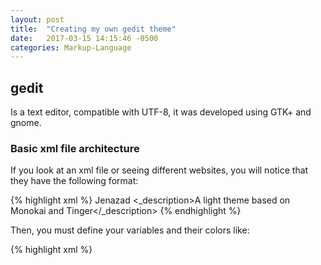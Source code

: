 ```yaml
---
layout: post
title:  "Creating my own gedit theme"
date:   2017-03-15 14:15:46 -0500
categories: Markup-Language
---
```

## gedit

Is a text editor, compatible with UTF-8, it was developed using GTK+ and gnome.  

### Basic xml file architecture

If you look at an xml file or seeing different websites, you will notice that they have the following format:

  {% highlight xml %}
    <?xml version="1.0" encoding="UTF-8"?>
    <style-scheme id="mwtheme" _name="MwTheme" version="1.0">
      <author>Jenazad</author>
      <_description>A light theme based on Monokai and Tinger</_description>
    </style-scheme>
  {% endhighlight %}

Then, you must define your variables and their colors like:

  {% highlight xml %}
    <style name="cursor"  foreground="fuchsia"/>
  {% endhighlight %}

For example, the previous line we defined a variable cursor with color fuchsia.  
We can define color variable name like:

  {% highlight xml %}
    <color name="gray"        value="#bbbbbb"/>
    <color name="white"       value="#eeeeee"/>
    <color name="full_white"  value="#eeeeee"/>
    <color name="yellow"      value="#fce94f"/>
    <color name="senape"      value="#acc900"/>
    <color name="red"         value="#ff2f6a"/>
    <color name="ambra"       value="#ff9900"/>
    <color name="asfalto"     value="#555753"/>
    <color name="lime"        value="#96ff00"/>
    <color name="green"       value="#00c900"/>
    <color name="alga"        value="#00c99b"/>
    <color name="aqua"        value="#00d8ff"/>
    <color name="orange"      value="#ff6100"/>
    <color name="cyan"        value="#009cff"/>
    <color name="violet"      value="#9e91ff"/>
    <color name="light_blue"  value="#adb2ff"/>
    <color name="carbon"      value="#232323"/>
    <color name="pink"        value="#ff3a35"/>
    <color name="purple"      value="#bb66ff"/>
    <color name="fuchsia"     value="#ff44cc"/>
    <color name="magenta"     value="#ff79d9"/>
    <color name="blue"        value="#97e1ff"/>
    <color name="bright_blue" value="#00fffa"/>
    <color name="less_grey"   value="#dddeee"/>
    <color name="less_black"  value="#080d12"/>
  {% endhighlight %}

You can see my example `MwTheme.xml` [here](/files/mwtheme.zip).
